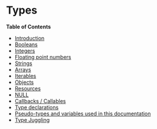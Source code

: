 Types
=====

**Table of Contents**

-   [Introduction](/language/types/intro.html)
-   [Booleans](/language/types/boolean.html)
-   [Integers](/language/types/integer.html)
-   [Floating point numbers](/language/types/float.html)
-   [Strings](/language/types/string.html)
-   [Arrays](/language/types/array.html)
-   [Iterables](/language/types/iterable.html)
-   [Objects](/language/types/object.html)
-   [Resources](/language/types/resource.html)
-   [NULL](/language/types/null.html)
-   [Callbacks / Callables](/language/types/callable.html)
-   [Type declarations](/language/types/declarations.html)
-   [Pseudo-types and variables used in this
    documentation](/language/pseudo-types.html)
-   [Type Juggling](/language/types/type-juggling.html)
